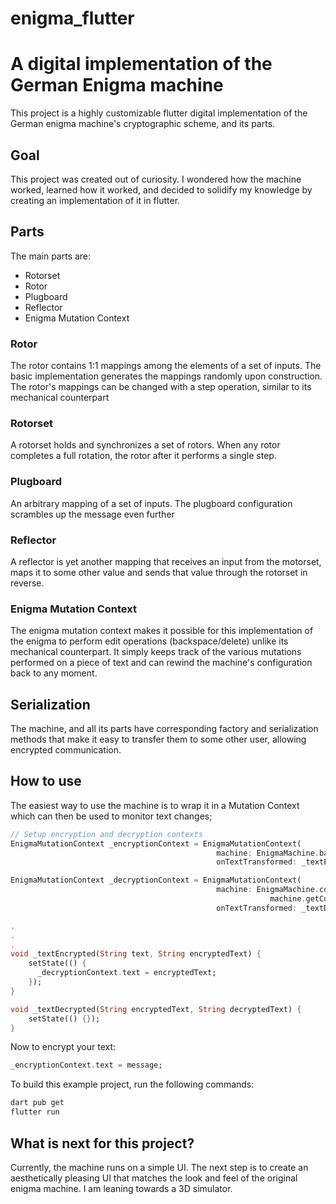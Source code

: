 # enigma_flutter

# A digital implementation of the German Enigma machine
This project is a highly customizable flutter digital implementation of the German enigma machine's cryptographic scheme, and its parts.

## Goal
This project was created out of curiosity. I wondered how the machine worked, learned how it worked, and decided to solidify my knowledge by creating an implementation of it
in flutter.

## Parts
The main parts are:

<ul>
  <li>Rotorset</li>
  <li>Rotor</li>
  <li>Plugboard</li>
  <li>Reflector</li>
  <li>Enigma Mutation Context</li>
</ul>

### Rotor
The rotor contains 1:1 mappings among the elements of a set of inputs. The basic implementation generates the mappings randomly upon construction.
The rotor's mappings can be changed with a step operation, similar to its mechanical counterpart

### Rotorset
A rotorset holds and synchronizes a set of rotors. When any rotor completes a full rotation, the rotor after it performs a single step.

### Plugboard
An arbitrary mapping of a set of inputs. The plugboard configuration scrambles up the message even further

### Reflector
A reflector is yet another mapping that receives an input from the motorset, maps it to some other value and sends that value through the rotorset in reverse.

### Enigma Mutation Context
The enigma mutation context makes it possible for this implementation of the enigma to perform edit operations (backspace/delete) unlike its mechanical counterpart. It simply keeps track of the various mutations performed on a piece of text and can rewind the machine's configuration back to any moment.


## Serialization
The machine, and all its parts have corresponding factory and serialization methods that make it easy to transfer them to some other user, allowing encrypted communication.

## How to use
The easiest way to use the machine is to wrap it in a Mutation Context which can then be used to monitor text changes;

```dart
// Setup encryption and decryption contexts
EnigmaMutationContext _encryptionContext = EnigmaMutationContext(
                                              machine: EnigmaMachine.basicRandomConfig(),
                                              onTextTransformed: _textEncrypted);

EnigmaMutationContext _decryptionContext = EnigmaMutationContext(
                                              machine: EnigmaMachine.config(_encryptionContext.
                                                          machine.getConfig()),
                                              onTextTransformed: _textDecrypted);

.
.
.
void _textEncrypted(String text, String encryptedText) {
    setState(() {
      _decryptionContext.text = encryptedText;
    });
}

void _textDecrypted(String encryptedText, String decryptedText) {
    setState(() {});
}
```

Now to encrypt your text:
```dart
_encryptionContext.text = message;
```

To build this example project, run the following commands:
```bash
dart pub get
flutter run
```

## What is next for this project?
Currently, the machine runs on a simple UI.
The next step is to create an aesthetically pleasing UI that matches the look and feel of the original enigma machine.
I am leaning towards a 3D simulator.
